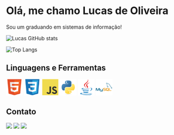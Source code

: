 <div align="left">
  <h1>Olá, me chamo Lucas de Oliveira</h1>

  <p>Sou um graduando em sistemas de informação!</p>

  <img src="https://github-readme-stats.vercel.app/api?username=lucassoliveiraa&show_icons=true&theme=black" alt="Lucas GitHub stats">

  
  ![Top Langs](https://github-readme-stats.vercel.app/api/top-langs/?username=lucassoliveiraa&layout=compact&theme=black")

  <h2>Linguagens e Ferramentas</h2>

  <div>
    <a href = "https://www.w3schools.com/html/default.asp" target = "_blank"><img alt="html" height="45" width="45" src="https://raw.githubusercontent.com/devicons/devicon/master/icons/html5/html5-original.svg"/></a>
    <a href = "https://www.w3schools.com/css/default.asp" target = "_blank"><img alt="css" height="45" width="45" src="https://raw.githubusercontent.com/devicons/devicon/master/icons/css3/css3-original.svg" /></a>
    <a href = "https://developer.mozilla.org/pt-BR/docs/Web/JavaScript" target = "_blank"><img alt="javascript" height="45" width="45" src="https://raw.githubusercontent.com/devicons/devicon/master/icons/javascript/javascript-original.svg"/></a>
     <a href = "https://www.python.org/" target = "_blank"><img alt="python" height="45" width="45" src="https://raw.githubusercontent.com/devicons/devicon/master/icons/python/python-original.svg"/></a>
    <a href = "https://www.java.com/pt-BR/" target = "_blank"><img alt="java" height="45" width="45" src="https://raw.githubusercontent.com/devicons/devicon/master/icons/java/java-original.svg"/></a>
    <a href = "https://www.mysql.com/" target = "_blank"><img alt="mysql" height="45" width="45" src="https://raw.githubusercontent.com/devicons/devicon/master/icons/mysql/mysql-original-wordmark.svg"/></a>

  </div>

  <h2>Contato</h2>

  <div>
    <a href="mailto:luska.soliver7@gmail.com"><img src="https://img.shields.io/badge/Gmail-D14836?style=for-the-badge&logo=gmail&logoColor=white" target="_blank"></a>
    <a href="mailto:lucassdeoliveira@outlook.com.br"><img src="https://img.shields.io/badge/Microsoft_Outlook-0078D4?style=for-the-badge&logo=microsoft-outlook&logoColor=white" target="_blank"></a>
    <a href="https://www.linkedin.com/in/lucas-de-oliveira-b39b41206/"><img src="https://img.shields.io/badge/LinkedIn-0077B5?style=for-the-badge&logo=linkedin&logoColor=white" target="_blank"></a>
  </div>
</div>
